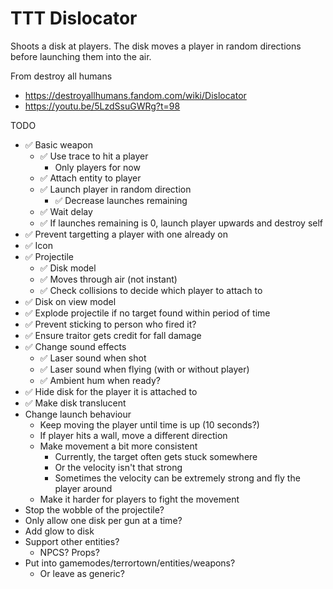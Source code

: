 # TTT Dislocator

Shoots a disk at players. The disk moves a player in random directions before launching them into the air.

From destroy all humans
* https://destroyallhumans.fandom.com/wiki/Dislocator
* https://youtu.be/5LzdSsuGWRg?t=98


TODO
* ✅ Basic weapon
    * ✅ Use trace to hit a player
        * Only players for now
    * ✅ Attach entity to player
    * ✅ Launch player in random direction
        * ✅ Decrease launches remaining
    * ✅ Wait delay
    * ✅ If launches remaining is 0, launch player upwards and destroy self
* ✅ Prevent targetting a player with one already on
* ✅ Icon
* ✅ Projectile
    * ✅ Disk model
    * ✅ Moves through air (not instant)
    * ✅ Check collisions to decide which player to attach to
* ✅ Disk on view model
* ✅ Explode projectile if no target found within period of time
* ✅ Prevent sticking to person who fired it?
* ✅ Ensure traitor gets credit for fall damage
* ✅ Change sound effects
    * ✅ Laser sound when shot
    * ✅ Laser sound when flying (with or without player)
    * ✅ Ambient hum when ready?
* ✅ Hide disk for the player it is attached to
* ✅ Make disk translucent
* Change launch behaviour
    * Keep moving the player until time is up (10 seconds?)
    * If player hits a wall, move a different direction
    * Make movement a bit more consistent
        * Currently, the target often gets stuck somewhere
        * Or the velocity isn't that strong
        * Sometimes the velocity can be extremely strong and fly the player around
    * Make it harder for players to fight the movement
* Stop the wobble of the projectile?
* Only allow one disk per gun at a time?
* Add glow to disk
* Support other entities?
    * NPCS? Props?
* Put into gamemodes/terrortown/entities/weapons?
    * Or leave as generic?
